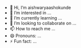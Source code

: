 - 👋 Hi, I’m aishwaryaashokunde
- 👀 I’m interested in ...
- 🌱 I’m currently learning ...
- 💞️ I’m looking to collaborate on ...
- 📫 How to reach me ...
- 😄 Pronouns: ...
- ⚡ Fun fact: ...

<!---
AishwryaAshokunde/AishwryaAshokunde is a ✨ special ✨ repository because its `README.md` (this file) appears on your GitHub profile.
You can click the Preview link to take a look at your changes.
--->
